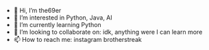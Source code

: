 - 👋 Hi, I’m the69er
- 👀 I’m interested in Python, Java, AI
- 🌱 I’m currently learning Python 
- 💞️ I’m looking to collaborate on: idk, anything were I can learn more
- 📫 How to reach me: instagram brotherstreak

<!---
realnkosi/realnkosi is a ✨ special ✨ repository because its `README.md` (this file) appears on your GitHub profile.
You can click the Preview link to take a look at your changes.
--->

